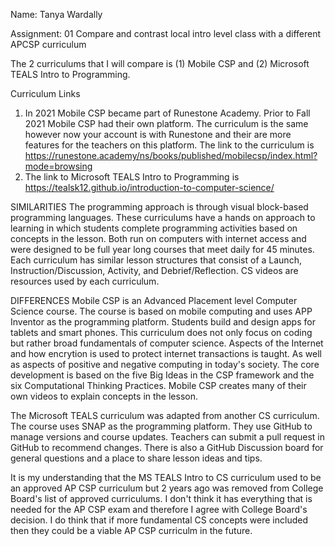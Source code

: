 Name: Tanya Wardally

Assignment: 01 Compare and contrast local intro level class with a different APCSP curriculum

The 2 curriculums that I will compare is (1) Mobile CSP and (2) Microsoft TEALS Intro to Programming.

Curriculum Links
1. In 2021 Mobile CSP became part of Runestone Academy. Prior to Fall 2021 Mobile CSP had their own platform. The curriculum is the same however now your account is with Runestone and their are more features for the teachers on this platform. The link to the curriculum is https://runestone.academy/ns/books/published/mobilecsp/index.html?mode=browsing
2.  The link to Microsoft TEALS Intro to Programming is https://tealsk12.github.io/introduction-to-computer-science/

SIMILARITIES
The programming approach is through visual block-based programming languages. These curriculums have a hands on approach to learning in which students complete programming activities based on concepts in the lesson. Both run on computers with internet access and were designed to be full year long courses that meet daily for 45 minutes. Each curriculum has similar lesson structures that consist of a Launch, Instruction/Discussion, Activity, and Debrief/Reflection. CS videos are resources used by each curriculum.


DIFFERENCES
Mobile CSP is an Advanced Placement level Computer Science course. The course is based on mobile computing and uses APP Inventor as the programming platform. Students build and design apps for tablets and smart phones. This curriculum does not only focus on coding but rather broad fundamentals of computer science. Aspects of the Internet and how encrytion is used to protect internet transactions is taught. As well as aspects of positive and negative computing in today's society. The core development is based on the five Big Ideas in the CSP framework and the six Computational Thinking Practices. Mobile CSP creates many of their own videos to explain concepts in the lesson. 

The Microsoft TEALS curriculum was adapted from another CS curriculum. The course uses SNAP as the programming platform. They use GitHub to manage versions and course updates. Teachers can submit a pull request in GitHub to recommend changes. There is also a GitHub Discussion board for general questions and a place to share lesson ideas and tips.   

It is my understanding that the MS TEALS Intro to CS curriculum used to be an approved AP CSP curriculum but 2 years ago was removed from College Board's list of approved curriculums. I don't think it has everything that is needed for the AP CSP exam and therefore I agree with College Board's decision. I do think that if more fundamental CS concepts were included then they could be a viable AP CSP curriculm in the future. 
